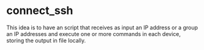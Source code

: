 connect_ssh
===========
This idea is to have an script that receives as input an IP address or a group an IP addresses and execute one or more commands
in each device, storing the output in file locally.
